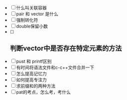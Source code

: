 - [ ] 什么叫关联容器   
- [ ] pair 和 vector<pair> 是什么
- [ ] 强制转化符
- [ ] double保留小数
- [ ] ## 判断vector中是否存在特定元素的方法
- [ ] pust 和 printf区别
- [ ] 有时间将语法文件和c-c++文件合并一下
- [ ] 怎么提高记忆力
- [ ] 如何提高专注力
- [ ] 求前缀和的两种方法
- [ ] pat的考点，怎么考，考什么